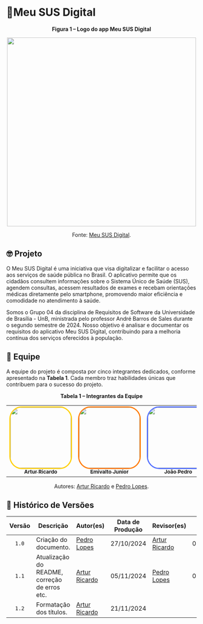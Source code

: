  # 📱Meu SUS Digital

<div align="center">
    <p><strong>Figura 1 – Logo do app Meu SUS Digital</strong></p>
    <img src="https://github.com/Requisitos-de-Software/2024.2-MeuSUSDigital/blob/main/docs/imagens/meu-sus-digital-logo.png?raw=true" width="500">
    <p>Fonte: <a href="https://meususdigital.saude.gov.br">Meu SUS Digital</a>.</p>
</div>



## 🤓 Projeto

O Meu SUS Digital é uma iniciativa que visa digitalizar e facilitar o acesso aos serviços de saúde pública no Brasil. O aplicativo permite que os cidadãos consultem informações sobre o Sistema Único de Saúde (SUS), agendem consultas, acessem resultados de exames e recebam orientações médicas diretamente pelo smartphone, promovendo maior eficiência e comodidade no atendimento à saúde.

Somos o Grupo 04 da disciplina de Requisitos de Software da Universidade de Brasília - UnB, ministrada pelo professor André Barros de Sales durante o segundo semestre de 2024. Nosso objetivo é analisar e documentar os requisitos do aplicativo Meu SUS Digital, contribuindo para a melhoria contínua dos serviços oferecidos à população.



## 👥 Equipe

A equipe do projeto é composta por cinco integrantes dedicados, conforme apresentado na **Tabela 1**. Cada membro traz habilidades únicas que contribuem para o sucesso do projeto.

<div align="center">
  <p><strong>Tabela 1 – Integrantes da Equipe</strong></p>
  <table>
    <tr>
      <td align="center">
        <a href="https://github.com/algorithmorphic">
          <img style="border-radius: 20%; border: 3px solid #ffcf00;" src="https://github.com/algorithmorphic.png" width="160px" height="160px" alt=""/>
          <br /><sub><b>Artur Ricardo</b></sub>
        </a><br />
      </td>
      <td align="center">
        <a href="https://github.com/EmivaltoJrr">
          <img style="border-radius: 20%; border: 3px solid #ff7a00;" src="https://github.com/EmivaltoJrr.png" width="160px" height="160px" alt=""/>
          <br /><sub><b>Emivalto Junior</b></sub>
        </a><br />
      </td>
      <td align="center">
        <a href="https://github.com/JoosPerro">
          <img style="border-radius: 20%; border: 3px solid #526fff;" src="https://github.com/JoosPerro.png" width="160px" height="160px" alt=""/>
          <br /><sub><b>João Pedro</b></sub>
        </a><br />
      </td>
      <td align="center">
        <a href="https://github.com/MatheusHenrickSantos">
          <img style="border-radius: 20%; border: 3px solid #00cf00 ;" src="https://github.com/MatheusHenrickSantos.png" width="160px" height="160px" alt=""/>
          <br /><sub><b>Matheus Henrick</b></sub>
        </a><br />
      </td>
      <td align="center">
        <a href="https://github.com/pLopess">
          <img style="border-radius: 20%; border: 3px solid #ff0000;" src="https://github.com/pLopess.png" width="160px" height="160px" alt=""/>
          <br /><sub><b>Pedro Lopes</b></sub>
        </a><br />
      </td>
    </tr>
  </table>
  <p>Autores: <a href="https://github.com/algorithmorphic">Artur Ricardo</a> e <a href="https://github.com/pLopess">Pedro Lopes</a>.</p>
</div>



## 📑 Histórico de Versões

| Versão | Descrição | Autor(es) | Data de Produção | Revisor(es) | Data de Revisão | 
| :----: | --------- | --------- | :--------------: | ----------- | :-------------: |
| `1.0`  | Criação do documento. | [Pedro Lopes](https://github.com/pLopess) | 27/10/2024 | [Artur Ricardo](https://github.com/algorithmorphic) | 05/11/2024 |
| `1.1`  | Atualização do README, correção de erros etc. | [Artur Ricardo](https://github.com/algorithmorphic) | 05/11/2024 | [Pedro Lopes](https://github.com/pLopess) | 07/11/2024 |
| `1.2`  | Formatação dos títulos. | [Artur Ricardo](https://github.com/algorithmorphic) | 21/11/2024 |  |  |
